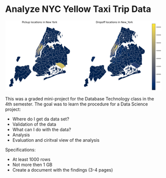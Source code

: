 # Analyze NYC Yellow Taxi Trip Data

![Taxi trips](plots/Locations_New_York.png)

This was a graded mini-project for the Database Technology class in the 4th semester.
The goal was to learn the procedure for a Data Science project:
- Where do I get da data set?
- Validation of the data
- What can I do with the data?
- Analysis
- Evaluation and ciritval view of the analysis

Specifications:
- At least 1000 rows
- Not more then 1 GB
- Create a document with the findings (3-4 pages)
